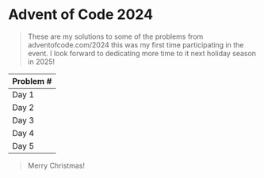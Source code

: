 # Advent of Code 2024

>These are my solutions to some of the problems from adventofcode.com/2024 this was my first time participating in the event. I look forward to dedicating more time to it next holiday season in 2025!

|Problem #|
|--|
|Day 1|
|Day 2|
|Day 3|
|Day 4|
|Day 5|

> Merry Christmas!